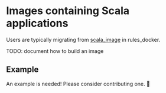 # Images containing Scala applications

Users are typically migrating from [scala_image](https://github.com/bazelbuild/rules_docker#scala_image)
in rules_docker.

TODO: document how to build an image

## Example

An example is needed! Please consider contributing one. :pray:
